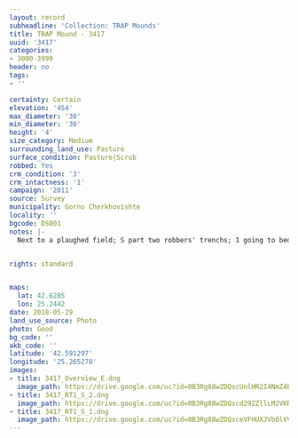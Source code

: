 ```yaml
---
layout: record
subheadline: 'Collection: TRAP Mounds'
title: TRAP Mound - 3417
uuid: '3417'
categories:
- 3000-3999
header: no
tags:
- ''

certainty: Certain
elevation: '454'
max_diameter: '30'
min_diameter: '30'
height: '4'
size_category: Medium
surrounding_land_use: Pasture
surface_condition: Pasture|Scrub
robbed: Yes
crm_condition: '3'
crm_intactness: '1'
campaign: '2011'
source: Survey
municipality: Gorno Cherkhovishte
locality: ''
bgcode: DS001
notes: |-
  Next to a plaughed field; S part two robbers' trenchs; 1 going to bedrock.


rights: standard


maps:
  lat: 42.6285
  lon: 25.2442
date: 2018-05-29
land_use_source: Photo
photo: Good
bg_code: ''
akb_code: ''
latitude: '42.591297'
longitude: '25.265278'
images:
- title: 3417_Overview_E.dng
  image_path: https://drive.google.com/uc?id=0B3Rg88wZDQscUnlHR2I4NmZ4bXM
- title: 3417_RT1_S_2.dng
  image_path: https://drive.google.com/uc?id=0B3Rg88wZDQscd29ZZllLM2VKNWs
- title: 3417_RT1_S_1.dng
  image_path: https://drive.google.com/uc?id=0B3Rg88wZDQsceVFHUXJVb0lVVXM
---
```

